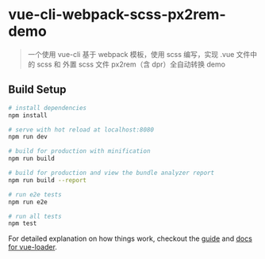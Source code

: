 # vue-cli-webpack-scss-px2rem-demo

> 一个使用 vue-cli 基于 webpack 模板，使用 scss 编写，实现 .vue 文件中的 scss 和 外置 scss 文件 px2rem（含 dpr）全自动转换 demo

## Build Setup

``` bash
# install dependencies
npm install

# serve with hot reload at localhost:8080
npm run dev

# build for production with minification
npm run build

# build for production and view the bundle analyzer report
npm run build --report

# run e2e tests
npm run e2e

# run all tests
npm test
```

For detailed explanation on how things work, checkout the [guide](http://vuejs-templates.github.io/webpack/) and [docs for vue-loader](http://vuejs.github.io/vue-loader).
